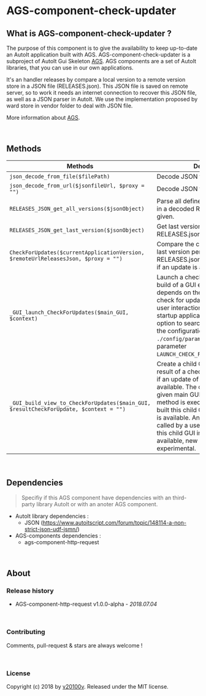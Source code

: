 AGS-component-check-updater
===========================


## What is AGS-component-check-updater ?

The purpose of this component is to give the availability to keep up-to-date an AutoIt application built with AGS. AGS-component-check-updater is a subproject of AutoIt Gui Skeleton [AGS](https://v20100v.github.io/autoit-gui-skeleton/). AGS components are a set of AutoIt libraries, that you can use in our own applications.

It's an handler releases by compare a local version to a remote version store in a JSON file (RELEASES.json). This JSON file is saved on remote server, so to work it needs an internet connection to recover this JSON file, as well as a JSON parser in AutoIt. We use the implementation proposed by ward store in vendor folder to deal with JSON file.

More information about [AGS](https://v20100v.github.io/autoit-gui-skeleton/).
 


<br/>
   
## Methods
 
 
 Methods    | Description 
---------------|-------------
`json_decode_from_file($filePath)` | Decode JSON from a given local file.
`json_decode_from_url($jsonfileUrl, $proxy = "")` | Decode JSON from a given URL.
`RELEASES_JSON_get_all_versions($jsonObject)` | Parse all defined version(s) persisted in a decoded RELEASES.json file given.
`RELEASES_JSON_get_last_version($jsonObject)` | Get last version persisted in RELEASES.json
`CheckForUpdates($currentApplicationVersion, $remoteUrlReleasesJson, $proxy = "")` | Compare the current version with the last version persisted in an remote RELEASES.json file, in order to check if an update is available.
`_GUI_launch_CheckForUpdates($main_GUI, $context)` | Launch a check for updates. The build of a GUI exposing the results depends on the context when the check for update is launch : with an user interaction from menu or on startup application. We store the option to search update on starup in the configuration file `./config/parameters.ini` in parameter `LAUNCH_CHECK_FOR_UPDATE_ON_STARTUP`.
`_GUI_build_view_to_CheckForUpdates($main_GUI, $resultCheckForUpdate, $context = "")` | Create a child GUI use to expose the result of a check updater. It exposes if an update of current application is available. The child GUI is related to a given main GUI of application. If this method is execute on startup, we built this child GUI only if an update is available. And when this method is called by a user interaction, we built this child GUI in any case : no update available, new update or experimental.


  
<br/>
 
## Dependencies
  
> Specifiy if this AGS component have dependencies with an third-party library AutoIt or with an anoter AGS component. 
  
- AutoIt library dependencies :
  - JSON (https://www.autoitscript.com/forum/topic/148114-a-non-strict-json-udf-jsmn/)    
- AGS-components dependencies :
  - ags-component-http-request



<br/>
 
## About
 
### Release history
 
 - AGS-component-http-request v1.0.0-alpha - *2018.07.04*
 
 
<br/>
 
### Contributing
 
Comments, pull-request & stars are always welcome !
 
 
<br/>
 
### License
 
Copyright (c) 2018 by [v20100v](https://github.com/v20100v). Released under the MIT license.
